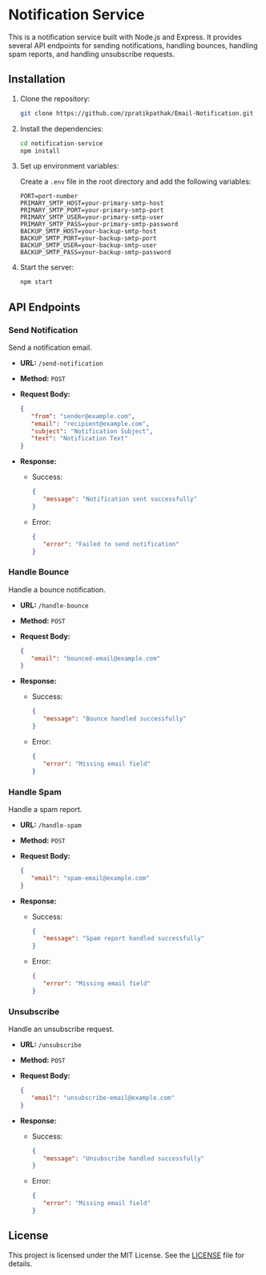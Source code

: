 # Notification Service

This is a notification service built with Node.js and Express. It provides several API endpoints for sending notifications, handling bounces, handling spam reports, and handling unsubscribe requests.

## Installation

1. Clone the repository:

    ```bash
    git clone https://github.com/zpratikpathak/Email-Notification.git
    ```

2. Install the dependencies:

    ```bash
    cd notification-service
    npm install
    ```

3. Set up environment variables:

    Create a `.env` file in the root directory and add the following variables:

    ```plaintext
    PORT=port-number
    PRIMARY_SMTP_HOST=your-primary-smtp-host
    PRIMARY_SMTP_PORT=your-primary-smtp-port
    PRIMARY_SMTP_USER=your-primary-smtp-user
    PRIMARY_SMTP_PASS=your-primary-smtp-password
    BACKUP_SMTP_HOST=your-backup-smtp-host
    BACKUP_SMTP_PORT=your-backup-smtp-port
    BACKUP_SMTP_USER=your-backup-smtp-user
    BACKUP_SMTP_PASS=your-backup-smtp-password
    ```

4. Start the server:

    ```bash
    npm start
    ```

## API Endpoints

### Send Notification

Send a notification email.

- **URL:** `/send-notification`
- **Method:** `POST`
- **Request Body:**

  ```json
  {
     "from": "sender@example.com",
     "email": "recipient@example.com",
     "subject": "Notification Subject",
     "text": "Notification Text"
  }
  ```

- **Response:**

  - Success:

     ```json
     {
        "message": "Notification sent successfully"
     }
     ```

  - Error:

     ```json
     {
        "error": "Failed to send notification"
     }
     ```

### Handle Bounce

Handle a bounce notification.

- **URL:** `/handle-bounce`
- **Method:** `POST`
- **Request Body:**

  ```json
  {
     "email": "bounced-email@example.com"
  }
  ```

- **Response:**

  - Success:

     ```json
     {
        "message": "Bounce handled successfully"
     }
     ```

  - Error:

     ```json
     {
        "error": "Missing email field"
     }
     ```

### Handle Spam

Handle a spam report.

- **URL:** `/handle-spam`
- **Method:** `POST`
- **Request Body:**

  ```json
  {
     "email": "spam-email@example.com"
  }
  ```

- **Response:**

  - Success:

     ```json
     {
        "message": "Spam report handled successfully"
     }
     ```

  - Error:

     ```json
     {
        "error": "Missing email field"
     }
     ```

### Unsubscribe

Handle an unsubscribe request.

- **URL:** `/unsubscribe`
- **Method:** `POST`
- **Request Body:**

  ```json
  {
     "email": "unsubscribe-email@example.com"
  }
  ```

- **Response:**

  - Success:

     ```json
     {
        "message": "Unsubscribe handled successfully"
     }
     ```

  - Error:

     ```json
     {
        "error": "Missing email field"
     }
     ```

## License

This project is licensed under the MIT License. See the [LICENSE](LICENSE) file for details.
